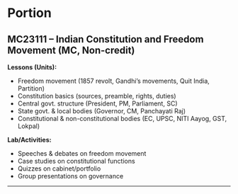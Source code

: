 # Portion

## **MC23111 – Indian Constitution and Freedom Movement (MC, Non-credit)**

**Lessons (Units):**

* Freedom movement (1857 revolt, Gandhi’s movements, Quit India, Partition)
* Constitution basics (sources, preamble, rights, duties)
* Central govt. structure (President, PM, Parliament, SC)
* State govt. & local bodies (Governor, CM, Panchayati Raj)
* Constitutional & non-constitutional bodies (EC, UPSC, NITI Aayog, GST, Lokpal)

**Lab/Activities:**

* Speeches & debates on freedom movement
* Case studies on constitutional functions
* Quizzes on cabinet/portfolio
* Group presentations on governance

---